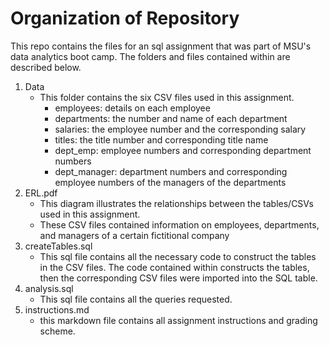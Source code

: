 # Organization of Repository
This repo contains the files for an sql assignment that was part of MSU's data analytics boot camp. The folders and files contained within are described below. 

1. Data 
    - This folder contains the six CSV files used in this assignment.
        - employees: details on each employee
        - departments: the number and name of each department
        - salaries: the employee number and the corresponding salary
        - titles: the title number and corresponding title name
        - dept_emp: employee numbers and corresponding department numbers
        - dept_manager: department numbers and corresponding employee numbers of the managers of the departments
2. ERL.pdf
    - This diagram illustrates the relationships between the tables/CSVs used in this assignment. 
    - These CSV files contained information on employees, departments, and managers of a certain fictitional company
3. createTables.sql
    - This sql file contains all the necessary code to construct the tables in the CSV files. The code contained within constructs the tables, then the corresponding CSV files were imported into the SQL table. 
4. analysis.sql
    - This sql file contains all the queries requested. 
5. instructions.md
    - this markdown file contains all assignment instructions and grading scheme.
